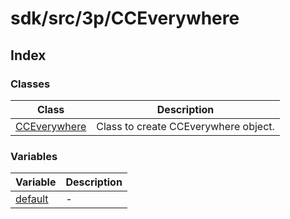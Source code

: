 # sdk/src/3p/CCEverywhere

## Index

### Classes

| Class | Description |
| ------ | ------ |
| [CCEverywhere](classes/cc-everywhere.md) | Class to create CCEverywhere object. |

### Variables

| Variable | Description |
| ------ | ------ |
| [default](variables/default.md) | - |
